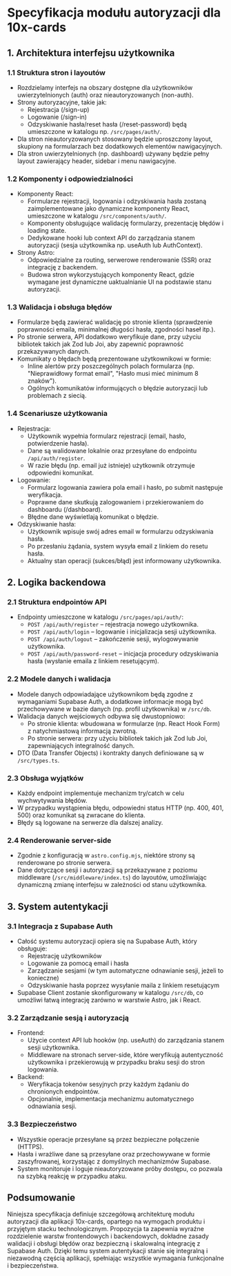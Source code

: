 # Specyfikacja modułu autoryzacji dla 10x-cards

## 1. Architektura interfejsu użytkownika

### 1.1 Struktura stron i layoutów
- Rozdzielamy interfejs na obszary dostępne dla użytkowników uwierzytelnionych (auth) oraz nieautoryzowanych (non-auth).
- Strony autoryzacyjne, takie jak:
  - Rejestracja (/sign-up)
  - Logowanie (/sign-in)
  - Odzyskiwanie hasła/reset hasła (/reset-password)
  będą umieszczone w katalogu np. `/src/pages/auth/`.
- Dla stron nieautoryzowanych stosowany będzie uproszczony layout, skupiony na formularzach bez dodatkowych elementów nawigacyjnych.
- Dla stron uwierzytelnionych (np. dashboard) używany będzie pełny layout zawierający header, sidebar i menu nawigacyjne.

### 1.2 Komponenty i odpowiedzialności
- Komponenty React:
  - Formularze rejestracji, logowania i odzyskiwania hasła zostaną zaimplementowane jako dynamiczne komponenty React, umieszczone w katalogu `/src/components/auth/`.
  - Komponenty obsługujące walidację formularzy, prezentację błędów i loading state.
  - Dedykowane hooki lub context API do zarządzania stanem autoryzacji (sesja użytkownika np. useAuth lub AuthContext).
- Strony Astro:
  - Odpowiedzialne za routing, serwerowe renderowanie (SSR) oraz integrację z backendem.
  - Budowa stron wykorzystujących komponenty React, gdzie wymagane jest dynamiczne uaktualnianie UI na podstawie stanu autoryzacji.

### 1.3 Walidacja i obsługa błędów
- Formularze będą zawierać walidację po stronie klienta (sprawdzenie poprawności emaila, minimalnej długości hasła, zgodności haseł itp.).
- Po stronie serwera, API dodatkowo weryfikuje dane, przy użyciu bibliotek takich jak Zod lub Joi, aby zapewnić poprawność przekazywanych danych.
- Komunikaty o błędach będą prezentowane użytkownikowi w formie:
  - Inline alertów przy poszczególnych polach formularza (np. "Nieprawidłowy format email", "Hasło musi mieć minimum 8 znaków").
  - Ogólnych komunikatów informujących o błędzie autoryzacji lub problemach z siecią.

### 1.4 Scenariusze użytkowania
- Rejestracja:
  - Użytkownik wypełnia formularz rejestracji (email, hasło, potwierdzenie hasła).
  - Dane są walidowane lokalnie oraz przesyłane do endpointu `/api/auth/register`.
  - W razie błędu (np. email już istnieje) użytkownik otrzymuje odpowiedni komunikat.
- Logowanie:
  - Formularz logowania zawiera pola email i hasło, po submit następuje weryfikacja.
  - Poprawne dane skutkują zalogowaniem i przekierowaniem do dashboardu (/dashboard).
  - Błędne dane wyświetlają komunikat o błędzie.
- Odzyskiwanie hasła:
  - Użytkownik wpisuje swój adres email w formularzu odzyskiwania hasła.
  - Po przesłaniu żądania, system wysyła email z linkiem do resetu hasła.
  - Aktualny stan operacji (sukces/błąd) jest informowany użytkownika.

## 2. Logika backendowa

### 2.1 Struktura endpointów API
- Endpointy umieszczone w katalogu `/src/pages/api/auth/`:
  - `POST /api/auth/register` – rejestracja nowego użytkownika.
  - `POST /api/auth/login` – logowanie i inicjalizacja sesji użytkownika.
  - `POST /api/auth/logout` – zakończenie sesji, wylogowywanie użytkownika.
  - `POST /api/auth/password-reset` – inicjacja procedury odzyskiwania hasła (wysłanie emaila z linkiem resetującym).

### 2.2 Modele danych i walidacja
- Modele danych odpowiadające użytkownikom będą zgodne z wymaganiami Supabase Auth, a dodatkowe informacje mogą być przechowywane w bazie danych (np. profil użytkownika) w `/src/db`.
- Walidacja danych wejściowych odbywa się dwustopniowo:
  - Po stronie klienta: wbudowana w formularze (np. React Hook Form) z natychmiastową informacją zwrotną.
  - Po stronie serwera: przy użyciu bibliotek takich jak Zod lub Joi, zapewniających integralność danych.
- DTO (Data Transfer Objects) i kontrakty danych definiowane są w `/src/types.ts`.

### 2.3 Obsługa wyjątków
- Każdy endpoint implementuje mechanizm try/catch w celu wychwytywania błędów.
- W przypadku wystąpienia błędu, odpowiedni status HTTP (np. 400, 401, 500) oraz komunikat są zwracane do klienta.
- Błędy są logowane na serwerze dla dalszej analizy.

### 2.4 Renderowanie server-side
- Zgodnie z konfiguracją w `astro.config.mjs`, niektóre strony są renderowane po stronie serwera. 
- Dane dotyczące sesji i autoryzacji są przekazywane z poziomu middleware (`/src/middleware/index.ts`) do layoutów, umożliwiając dynamiczną zmianę interfejsu w zależności od stanu użytkownika.

## 3. System autentykacji

### 3.1 Integracja z Supabase Auth
- Całość systemu autoryzacji opiera się na Supabase Auth, który obsługuje:
  - Rejestrację użytkowników
  - Logowanie za pomocą email i hasła
  - Zarządzanie sesjami (w tym automatyczne odnawianie sesji, jeżeli to konieczne)
  - Odzyskiwanie hasła poprzez wysyłanie maila z linkiem resetującym
- Supabase Client zostanie skonfigurowany w katalogu `/src/db`, co umożliwi łatwą integrację zarówno w warstwie Astro, jak i React.

### 3.2 Zarządzanie sesją i autoryzacją
- Frontend:
  - Użycie context API lub hooków (np. useAuth) do zarządzania stanem sesji użytkownika.
  - Middleware na stronach server-side, które weryfikują autentyczność użytkownika i przekierowują w przypadku braku sesji do stron logowania.
- Backend:
  - Weryfikacja tokenów sesyjnych przy każdym żądaniu do chronionych endpointów.
  - Opcjonalnie, implementacja mechanizmu automatycznego odnawiania sesji.

### 3.3 Bezpieczeństwo
- Wszystkie operacje przesyłane są przez bezpieczne połączenie (HTTPS).
- Hasła i wrażliwe dane są przesyłane oraz przechowywane w formie zaszyfrowanej, korzystając z domyślnych mechanizmów Supabase.
- System monitoruje i loguje nieautoryzowane próby dostępu, co pozwala na szybką reakcję w przypadku ataku.

## Podsumowanie

Niniejsza specyfikacja definiuje szczegółową architekturę modułu autoryzacji dla aplikacji 10x-cards, opartego na wymogach produktu i przyjętym stacku technologicznym. Propozycja ta zapewnia wyraźne rozdzielenie warstw frontendowych i backendowych, dokładne zasady walidacji i obsługi błędów oraz bezpieczną i skalowalną integrację z Supabase Auth. Dzięki temu system autentykacji stanie się integralną i niezawodną częścią aplikacji, spełniając wszystkie wymagania funkcjonalne i bezpieczeństwa. 